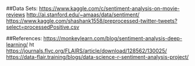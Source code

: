 ##Data Sets: 
    https://www.kaggle.com/c/sentiment-analysis-on-movie-reviews 
    http://ai.stanford.edu/~amaas/data/sentiment/ 
    https://www.kaggle.com/shashank1558/preprocessed-twitter-tweets?select=processedPositive.csv

##References:
    https://monkeylearn.com/blog/sentiment-analysis-deep-learning/ ht
    https://journals.flvc.org/FLAIRS/article/download/128562/130025/
    https://data-flair.training/blogs/data-science-r-sentiment-analysis-project/
